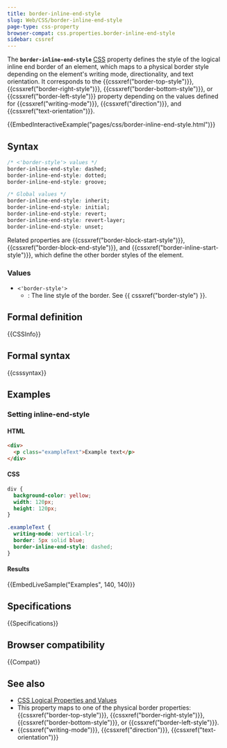 ```yaml
---
title: border-inline-end-style
slug: Web/CSS/border-inline-end-style
page-type: css-property
browser-compat: css.properties.border-inline-end-style
sidebar: cssref
---
```



The **`border-inline-end-style`** [CSS](/en-US/docs/Web/CSS) property defines the style of the logical inline end border of an element, which maps to a physical border style depending on the element's writing mode, directionality, and text orientation. It corresponds to the {{cssxref("border-top-style")}}, {{cssxref("border-right-style")}}, {{cssxref("border-bottom-style")}}, or {{cssxref("border-left-style")}} property depending on the values defined for {{cssxref("writing-mode")}}, {{cssxref("direction")}}, and {{cssxref("text-orientation")}}.

{{EmbedInteractiveExample("pages/css/border-inline-end-style.html")}}

## Syntax

```css
/* <'border-style'> values */
border-inline-end-style: dashed;
border-inline-end-style: dotted;
border-inline-end-style: groove;

/* Global values */
border-inline-end-style: inherit;
border-inline-end-style: initial;
border-inline-end-style: revert;
border-inline-end-style: revert-layer;
border-inline-end-style: unset;
```

Related properties are {{cssxref("border-block-start-style")}}, {{cssxref("border-block-end-style")}}, and {{cssxref("border-inline-start-style")}}, which define the other border styles of the element.

### Values

- `<'border-style'>`
  - : The line style of the border. See {{ cssxref("border-style") }}.

## Formal definition

{{CSSInfo}}

## Formal syntax

{{csssyntax}}

## Examples

### Setting inline-end-style

#### HTML

```html
<div>
  <p class="exampleText">Example text</p>
</div>
```

#### CSS

```css
div {
  background-color: yellow;
  width: 120px;
  height: 120px;
}

.exampleText {
  writing-mode: vertical-lr;
  border: 5px solid blue;
  border-inline-end-style: dashed;
}
```

#### Results

{{EmbedLiveSample("Examples", 140, 140)}}

## Specifications

{{Specifications}}

## Browser compatibility

{{Compat}}

## See also

- [CSS Logical Properties and Values](/en-US/docs/Web/CSS/CSS_logical_properties_and_values)
- This property maps to one of the physical border properties: {{cssxref("border-top-style")}}, {{cssxref("border-right-style")}}, {{cssxref("border-bottom-style")}}, or {{cssxref("border-left-style")}}.
- {{cssxref("writing-mode")}}, {{cssxref("direction")}}, {{cssxref("text-orientation")}}
